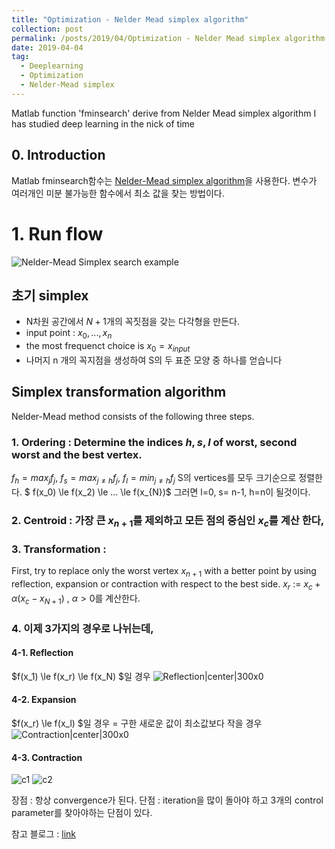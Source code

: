 ```yaml
---
title: "Optimization - Nelder Mead simplex algorithm"
collection: post
permalink: /posts/2019/04/Optimization - Nelder Mead simplex algorithm
date: 2019-04-04
tag:
  - Deeplearning
  - Optimization
  - Nelder-Mead simplex
---
```


Matlab function 'fminsearch' derive from Nelder Mead simplex algorithm
I has studied deep learning in the nick of time

## 0. Introduction
Matlab fminsearch함수는 [Nelder-Mead simplex algorithm](http://www.scholarpedia.org/article/Nelder-Mead_algorithm)을 사용한다.
변수가 여러개인 미분 불가능한  함수에서 최소 값을 찾는 방법이다.

# 1. Run flow
![Nelder-Mead Simplex search example](https://miniopt.files.wordpress.com/2015/01/nelder_mead2.gif?w=660)

## 초기 simplex
- N차원 공간에서 $N+1$개의 꼭짓점을 갖는 다각형을 만든다.
- input point : $x_0, ... , x_n$
- the most frequenct choice is $x_0 = x_{input}$
- 나머지 n 개의 꼭지점을 생성하여 S의 두 표준 모양 중 하나를 얻습니다

## Simplex transformation algorithm
Nelder-Mead method consists of the following three steps.
### 1. Ordering : Determine the indices $h,s,l$ of worst, second worst and the best vertex.
$f_h = max_jf_j$, $f_s = max_{j \ne h}f_j$, $f_l = min_{j \ne h} f_j$
S의 vertices를 모두 크기순으로 정렬한다. $ f(x_0) \le f(x_2) \le ... \le f(x_{N})$ 
그러면 l=0, s= n-1, h=n이 될것이다.
### 2. Centroid : 가장 큰  $x_{n+1}$를 제외하고 모든 점의 중심인 $x_c$를 계산 한다,
### 3. Transformation : 
First, try to replace only the worst vertex $x_{n+1}$ with a better point by using reflection,
expansion or contraction with respect to the best side.
$x_r$  := $x_c +\alpha(x_c-x_{N+1})$ , $\alpha>0$를 계산한다.
### 4. 이제 3가지의 경우로 나뉘는데,
 
 
#### **4-1. Reflection**
$f(x_1) \le f(x_r) \le f(x_N) $일 경우
![Reflection|center|300x0](http://www.scholarpedia.org/w/images/d/d4/NelderMead_1.jpg)
#### **4-2. Expansion**
$f(x_r) \le f(x_l) $일 경우 = 구한 새로운 값이 최소값보다 작을 경우
![Contraction|center|300x0](https://codesachin.files.wordpress.com/2016/01/neldermead_2.jpg?w=214&h=122)

####  **4-3. Contraction**
![c1](http://www.scholarpedia.org/w/images/6/65/NelderMead_4.jpg) ![c2](http://www.scholarpedia.org/w/images/8/84/NelderMead_3.jpg)

장점 : 항상 convergence가 된다.
단점 : iteration을 많이 돌아야 하고 3개의 control parameter를 찾아야하는 단점이 있다.

참고 블로그 : [link](http://www.scholarpedia.org/article/Nelder-Mead_algorithm)

<!--stackedit_data:
eyJoaXN0b3J5IjpbMjkzNzU0OTMyXX0=
-->